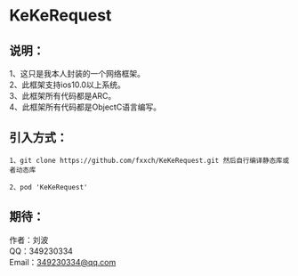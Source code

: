 # KeKeRequest

## 说明：
1、这只是我本人封装的一个网络框架。<br>
2、此框架支持ios10.0以上系统。<br>
3、此框架所有代码都是ARC。<br>
4、此框架所有代码都是ObjectC语言编写。<br>
<!-- 5、此框架里面已经引入了AFNetworking开源框架的源代码，所以在使用此框架的时候请不要再引入AFNetworking。<br> -->

<!--
## 鸣谢：
1、此框架里面引入了AFNetworking开源框架的源代码，所以在此感谢这两个框架的原著作者的贡献。 
-->

## 引入方式：
```
1、git clone https://github.com/fxxch/KeKeRequest.git 然后自行编译静态库或者动态库
```

```
2、pod 'KeKeRequest'
```


## 期待：
作者：刘波<br>
QQ：349230334<br>
Email：349230334@qq.com<br>

